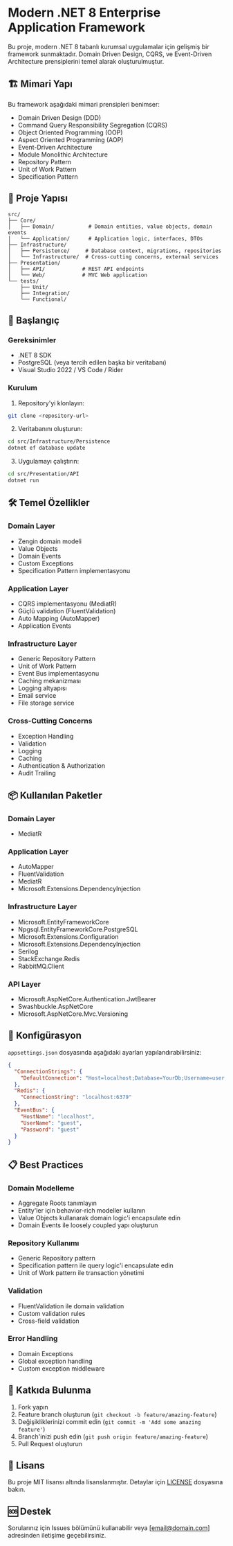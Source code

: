 # Modern .NET 8 Enterprise Application Framework

Bu proje, modern .NET 8 tabanlı kurumsal uygulamalar için gelişmiş bir framework sunmaktadır. Domain Driven Design, CQRS, ve Event-Driven Architecture prensiplerini temel alarak oluşturulmuştur.

## 🏗️ Mimari Yapı

Bu framework aşağıdaki mimari prensipleri benimser:
- Domain Driven Design (DDD)
- Command Query Responsibility Segregation (CQRS)
- Object Oriented Programming (OOP)
- Aspect Oriented Programming (AOP)
- Event-Driven Architecture
- Module Monolithic Architecture
- Repository Pattern
- Unit of Work Pattern
- Specification Pattern

## 📁 Proje Yapısı

```
src/
├── Core/
│   ├── Domain/           # Domain entities, value objects, domain events
│   └── Application/      # Application logic, interfaces, DTOs
├── Infrastructure/
│   ├── Persistence/     # Database context, migrations, repositories
│   └── Infrastructure/  # Cross-cutting concerns, external services
├── Presentation/
│   ├── API/            # REST API endpoints
│   └── Web/            # MVC Web application
└── tests/
    ├── Unit/
    ├── Integration/
    └── Functional/
```

## 🚀 Başlangıç

### Gereksinimler
- .NET 8 SDK
- PostgreSQL (veya tercih edilen başka bir veritabanı)
- Visual Studio 2022 / VS Code / Rider

### Kurulum

1. Repository'yi klonlayın:
```bash
git clone <repository-url>
```

2. Veritabanını oluşturun:
```bash
cd src/Infrastructure/Persistence
dotnet ef database update
```

3. Uygulamayı çalıştırın:
```bash
cd src/Presentation/API
dotnet run
```

## 🛠️ Temel Özellikler

### Domain Layer
- Zengin domain modeli
- Value Objects
- Domain Events
- Custom Exceptions
- Specification Pattern implementasyonu

### Application Layer
- CQRS implementasyonu (MediatR)
- Güçlü validation (FluentValidation)
- Auto Mapping (AutoMapper)
- Application Events

### Infrastructure Layer
- Generic Repository Pattern
- Unit of Work Pattern
- Event Bus implementasyonu
- Caching mekanizması
- Logging altyapısı
- Email service
- File storage service

### Cross-Cutting Concerns
- Exception Handling
- Validation
- Logging
- Caching
- Authentication & Authorization
- Audit Trailing

## 📦 Kullanılan Paketler

### Domain Layer
- MediatR

### Application Layer
- AutoMapper
- FluentValidation
- MediatR
- Microsoft.Extensions.DependencyInjection

### Infrastructure Layer
- Microsoft.EntityFrameworkCore
- Npgsql.EntityFrameworkCore.PostgreSQL
- Microsoft.Extensions.Configuration
- Microsoft.Extensions.DependencyInjection
- Serilog
- StackExchange.Redis
- RabbitMQ.Client

### API Layer
- Microsoft.AspNetCore.Authentication.JwtBearer
- Swashbuckle.AspNetCore
- Microsoft.AspNetCore.Mvc.Versioning

## 🔧 Konfigürasyon

`appsettings.json` dosyasında aşağıdaki ayarları yapılandırabilirsiniz:

```json
{
  "ConnectionStrings": {
    "DefaultConnection": "Host=localhost;Database=YourDb;Username=user;Password=pass"
  },
  "Redis": {
    "ConnectionString": "localhost:6379"
  },
  "EventBus": {
    "HostName": "localhost",
    "UserName": "guest",
    "Password": "guest"
  }
}
```

## 📋 Best Practices

### Domain Modelleme
- Aggregate Roots tanımlayın
- Entity'ler için behavior-rich modeller kullanın
- Value Objects kullanarak domain logic'i encapsulate edin
- Domain Events ile loosely coupled yapı oluşturun

### Repository Kullanımı
- Generic Repository pattern
- Specification pattern ile query logic'i encapsulate edin
- Unit of Work pattern ile transaction yönetimi

### Validation
- FluentValidation ile domain validation
- Custom validation rules
- Cross-field validation

### Error Handling
- Domain Exceptions
- Global exception handling
- Custom exception middleware

## 🤝 Katkıda Bulunma

1. Fork yapın
2. Feature branch oluşturun (`git checkout -b feature/amazing-feature`)
3. Değişikliklerinizi commit edin (`git commit -m 'Add some amazing feature'`)
4. Branch'inizi push edin (`git push origin feature/amazing-feature`)
5. Pull Request oluşturun

## 📝 Lisans

Bu proje MIT lisansı altında lisanslanmıştır. Detaylar için [LICENSE](LICENSE) dosyasına bakın.

## 🆘 Destek

Sorularınız için Issues bölümünü kullanabilir veya [email@domain.com] adresinden iletişime geçebilirsiniz.